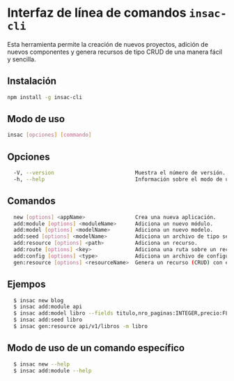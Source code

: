 # Interfaz de línea de comandos `insac-cli`

Esta herramienta permite la creación de nuevos proyectos, adición de nuevos componentes y genera recursos de tipo CRUD de una manera fácil y sencilla.

## Instalación

```bash
npm install -g insac-cli
```

## Modo de uso

```bash
insac [opciones] [commando]
```

## Opciones

```bash
  -V, --version                          Muestra el número de versión.
  -h, --help                             Información sobre el modo de uso.
```

## Comandos

```bash
  new [options] <appName>                Crea una nueva aplicación.
  add:module [options] <moduleName>      Adiciona un nuevo módulo.
  add:model [options] <modelName>        Adiciona un nuevo modelo.
  add:seed [options] <modelName>         Adiciona un archivo de tipo seed en base a un modelo.
  add:resource [options] <path>          Adiciona un recurso.
  add:route [options] <key>              Adiciona una ruta sobre un recurso existente.
  add:config [options] <type>            Adiciona un archivo de configuración (database, server, logger, response, apidoc, ecosystem, <moduleName>).
  gen:resource [options] <resourceName>  Genera un recurso (CRUD) con el código autogenerado.
```

## Ejempos

```bash
  $ insac new blog
  $ insac add:module api
  $ insac add:model libro --fields titulo,nro_paginas:INTEGER,precio:FLOAT
  $ insac add:seed libro
  $ insac gen:resource api/v1/libros -m libro
```

## Modo de uso de un comando específico

```bash
  $ insac new --help
  $ insac add:module --help
```

